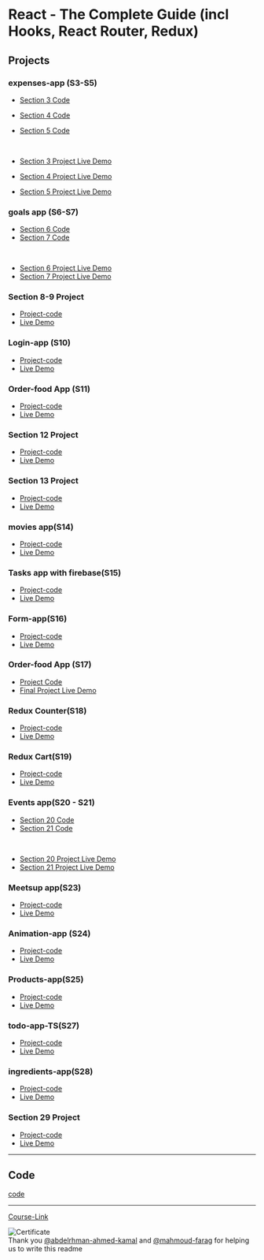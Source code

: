 # React - The Complete Guide (incl Hooks, React Router, Redux)

## Projects

### expenses-app (S3-S5)

- [Section 3 Code](./Projects/Expenses-app/S03-project)
- [Section 4 Code](./Projects/Expenses-app/S04-project/)
- [Section 5 Code](./Projects/Expenses-app/S05-project/)

  <br/>

- [Section 3 Project Live Demo](https://expenses-app-section-3.vercel.app/)
- [Section 4 Project Live Demo](https://expenses-app-section-4.vercel.app/)
- [Section 5 Project Live Demo](https://expenses-app-section-5.vercel.app/)

### goals app (S6-S7)

- [Section 6 Code](./Projects/goals-app/S06-project/)
- [Section 7 Code](./Projects/goals-app/S07-project/)

<br/>

- [Section 6 Project Live Demo](https://s06-project.vercel.app/)
- [Section 7 Project Live Demo](https://s07-project.vercel.app/)

### Section 8-9 Project

- [Project-code](./Projects/section-8-9-project)
- [Live Demo](https://section-8-9-project.vercel.app/)

### Login-app (S10)

- [Project-code](./Projects/Login-app-s10/)
- [Live Demo](https://login-app-s10.vercel.app/)

### Order-food App (S11)

- [Project-code](./Projects/order-food-app/S11-project/)
- [Live Demo](https://s11-project.vercel.app/)

### Section 12 Project

- [Project-code](./Projects/S12-project)
- [Live Demo](https://s12-project.vercel.app/)

### Section 13 Project

- [Project-code](./Projects/S13-project)
- [Live Demo](https://s13-project-gamma.vercel.app/)

### movies app(S14)

- [Project-code](./Projects/movies-app)
- [Live Demo](https://movies-app-one-alpha.vercel.app/)

### Tasks app with firebase(S15)

- [Project-code](./Projects/task-app-firbase/)
- [Live Demo](https://task-app-firbase.vercel.app/)

### Form-app(S16)

- [Project-code](./Projects/form-app)
- [Live Demo](https://form-app-sooty.vercel.app/)

### Order-food App (S17)

- [Project Code](./Projects/order-food-app/S17-project/)
- [Final Project Live Demo](https://s17-project.vercel.app/)

### Redux Counter(S18)

- [Project-code](./Projects/redux-counter)
- [Live Demo](https://redux-counter-rouge-theta.vercel.app/)

### Redux Cart(S19)

- [Project-code](./Projects/redux-cart)
- [Live Demo](https://redux-cart-orpin.vercel.app/)

### Events app(S20 - S21)

- [Section 20 Code](./Projects/events-app/S20-project/)
- [Section 21 Code](./Projects/events-app/S21-project/)

<br/>

- [Section 20 Project Live Demo]()
- [Section 21 Project Live Demo]()

### Meetsup app(S23)

- [Project-code](./Projects/meetsup-app)
- [Live Demo](https://meetsup-app-red.vercel.app/)

### Animation-app (S24)

- [Project-code](./Projects/animation-app)
- [Live Demo]()

### Products-app(S25)

- [Project-code](./Projects/Products-app)
- [Live Demo]()

### todo-app-TS(S27)

- [Project-code](./Projects/todo-app-TS)
- [Live Demo]()

### ingredients-app(S28)

- [Project-code](./Projects/ingredients-app/)
- [Live Demo]()

### Section 29 Project

- [Project-code](./Projects/Section-29/)
- [Live Demo]()

---

## Code

[code](Code)

---

[Course-Link](https://www.udemy.com/course/react-the-complete-guide-incl-redux/)<br>

![Certificate](https://via.placeholder.com/468x300?text=Certificate+Here)
<br>
Thank you [@abdelrhman-ahmed-kamal](https://github.com/Abdelrhman-ahmed-kamal) and [@mahmoud-farag](https://github.com/mahmoud-farag) for helping us to write this readme
